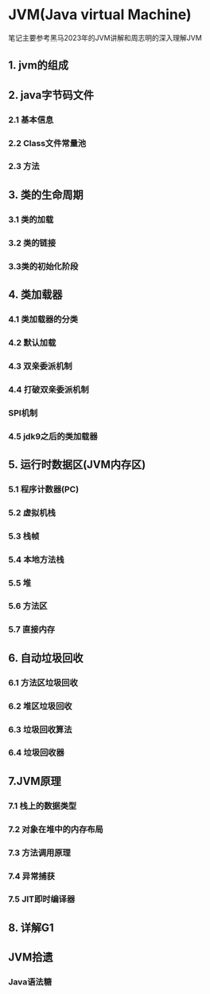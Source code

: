 # JVM(Java virtual Machine)  
笔记主要参考黑马2023年的JVM讲解和周志明的深入理解JVM  
## 1. jvm的组成  
## 2. java字节码文件
### 2.1 基本信息
### 2.2 Class文件常量池
### 2.3 方法
## 3. 类的生命周期 
### 3.1 类的加载
### 3.2 类的链接
### 3.3类的初始化阶段
## 4. 类加载器
### 4.1 类加载器的分类  
### 4.2 默认加载
### 4.3 双亲委派机制
### 4.4 打破双亲委派机制
### SPI机制
### 4.5 jdk9之后的类加载器
## 5. 运行时数据区(JVM内存区)
### 5.1 程序计数器(PC)
### 5.2 虚拟机栈
### 5.3 栈帧
### 5.4 本地方法栈
### 5.5 堆
### 5.6 方法区
<!-- ### 运行时常量池
### 字符串常量池
### 封装类常量池 -->
### 5.7 直接内存
## 6. 自动垃圾回收
### 6.1 方法区垃圾回收
### 6.2 堆区垃圾回收
### 6.3 垃圾回收算法
### 6.4 垃圾回收器
## 7.JVM原理
### 7.1 栈上的数据类型
### 7.2 对象在堆中的内存布局
### 7.3 方法调用原理
### 7.4 异常捕获
### 7.5 JIT即时编译器
## 8. 详解G1
## JVM拾遗
### Java语法糖
